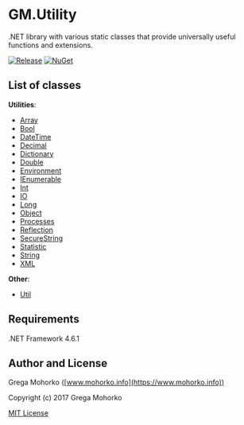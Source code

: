 # GM.Utility
.NET library with various static classes that provide universally useful functions and extensions.

[![Release](https://img.shields.io/github/release/GregaMohorko/GM.Utility.svg?style=flat-square)](https://github.com/GregaMohorko/GM.Utility/releases/latest)
[![NuGet](https://img.shields.io/nuget/v/GM.Utility.svg?style=flat-square)](https://www.nuget.org/packages/GM.Utility)

## List of classes

**Utilities**:
- [Array](src/GM.Utility/GM.Utility/ArrayUtility.cs)
- [Bool](src/GM.Utility/GM.Utility/BoolUtility.cs)
- [DateTime](src/GM.Utility/GM.Utility/DateTimeUtility.cs)
- [Decimal](src/GM.Utility/GM.Utility/DecimalUtility.cs)
- [Dictionary](src/GM.Utility/GM.Utility/DictionaryUtility.cs)
- [Double](src/GM.Utility/GM.Utility/DoubleUtility.cs)
- [Environment](src/GM.Utility/GM.Utility/EnvironmentUtility.cs)
- [IEnumerable](src/GM.Utility/GM.Utility/IEnumerableUtility.cs)
- [Int](src/GM.Utility/GM.Utility/IntUtility.cs)
- [IO](src/GM.Utility/GM.Utility/IOUtility.cs)
- [Long](src/GM.Utility/GM.Utility/LongUtility.cs)
- [Object](src/GM.Utility/GM.Utility/ObjectUtility.cs)
- [Processes](src/GM.Utility/GM.Utility/ProcessesUtility.cs)
- [Reflection](src/GM.Utility/GM.Utility/ReflectionUtility.cs)
- [SecureString](src/GM.Utility/GM.Utility/SecureStringUtility.cs)
- [Statistic](src/GM.Utility/GM.Utility/StatisticUtility.cs)
- [String](src/GM.Utility/GM.Utility/StringUtility.cs)
- [XML](src/GM.Utility/GM.Utility/XMLUtility.cs)

**Other**:
- [Util](src/GM.Utility/GM.Utility/Util.cs)

## Requirements
.NET Framework 4.6.1

## Author and License
Grega Mohorko ([www.mohorko.info](https://www.mohorko.info))

Copyright (c) 2017 Grega Mohorko

[MIT License](./LICENSE)

